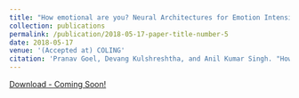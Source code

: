 ```yaml
---
title: "How emotional are you? Neural Architectures for Emotion Intensity Prediction in Microblogs [NEW]"
collection: publications
permalink: /publication/2018-05-17-paper-title-number-5
date: 2018-05-17
venue: '(Accepted at) COLING'
citation: 'Pranav Goel, Devang Kulshreshtha, and Anil Kumar Singh. "How emotional are you? Neural Architectures for Emotion Intensity Prediction in Microblogs". COLING 2018. (2018)'
---
```


[Download - Coming Soon!]()
